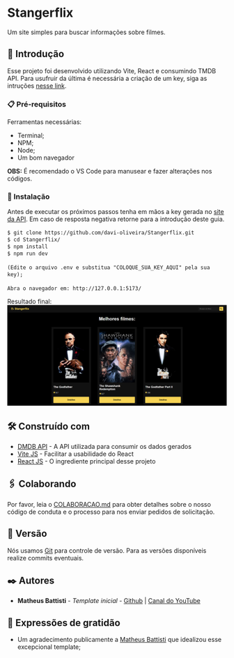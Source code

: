 # Stangerflix

Um site simples para buscar informações sobre filmes.

## 🚀 Introdução

Esse projeto foi desenvolvido utilizando Vite, React e consumindo TMDB API. Para usufruir da última é necessária a criação de um key, siga as intruções [nesse link](https://developers.themoviedb.org/3/getting-started/introduction). 

### 📋 Pré-requisitos

Ferramentas necessárias:

* Terminal;
* NPM;
* Node;
* Um bom navegador

**OBS:** É recomendado o VS Code para manusear e fazer alterações nos códigos.

### 🔧 Instalação

Antes de executar os próximos passos tenha em mãos a key gerada no [site da API](https://developers.themoviedb.org/3/getting-started/introduction). Em caso de resposta negativa retorne para a introdução deste guia.

```
$ git clone https://github.com/davi-oliveira/Stangerflix.git
$ cd Stangerflix/
$ npm install
$ npm run dev

(Edite o arquivo .env e substitua "COLOQUE_SUA_KEY_AQUI" pela sua key);

Abra o navegador em: http://127.0.0.1:5173/
```

Resultado final:
![Resultado](https://github.com/davi-oliveira/Stangerflix/blob/master/resultado/resultado-final.png)

## 🛠️ Construído com

* [DMDB API](https://developers.themoviedb.org/3/getting-started/introduction) - A API utilizada para consumir os dados gerados
* [Vite JS](https://vitejs.dev//) - Facilitar a usabilidade do React
* [React JS](https://pt-br.reactjs.org/) - O ingrediente principal desse projeto

## 🖇️ Colaborando

Por favor, leia o [COLABORACAO.md](https://gist.github.com/usuario/linkParaInfoSobreContribuicoes) para obter detalhes sobre o nosso código de conduta e o processo para nos enviar pedidos de solicitação.

## 📌 Versão

Nós usamos [Git](https://git-scm.com/) para controle de versão. Para as versões disponíveis realize commits eventuais. 

## ✒️ Autores

* **Matheus Battisti** - *Template inicial* - [Github](https://github.com/matheusbattisti) | [Canal do YouTube](https://www.youtube.com/c/MatheusBattisti)


## 🎁 Expressões de gratidão

* Um agradecimento publicamente a [Matheus Battisti](https://github.com/matheusbattisti) que idealizou esse excepcional template;
